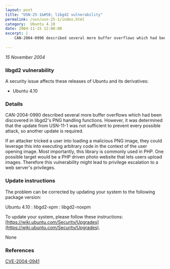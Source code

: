 ```yaml
---
layout: post
title: "USN-25-1&#58; libgd2 vulnerability"
permalink: /usn/usn-25-1/index.html
category:  Ubuntu 4.10
date: 2004-11-15 12:00:00
excerpt: |
    CAN-2004-0990 described several more buffer overflows which had been discovered in libgd2&#39;s PNG handling functions. However, it was determined that the update from USN-11-1 was not sufficient to prevent every possible attack, so another update is required.
    
--- 
```

 
 

*15 November 2004*

### libgd2 vulnerability

A security issue affects these releases of Ubuntu and its derivatives:

* Ubuntu 4.10

### Details

CAN-2004-0990 described several more buffer overflows which had been discovered in libgd2&#39;s PNG handling functions. However, it was determined that the update from USN-11-1 was not sufficient to prevent every possible attack, so another update is required.

If an attacker tricked a user into loading a malicious PNG image, they could leverage this into executing arbitrary code in the context of the user opening image. Most importantly, this library is commonly used in PHP. One possible target would be a PHP driven photo website that lets users upload images. Therefore this vulnerability might lead to privilege escalation to a web server&#39;s privileges.

### Update instructions

The problem can be corrected by updating your system to the following package version:

Ubuntu 4.10
 : libgd2-xpm 
 : libgd2-noxpm 

To update your system, please follow these instructions: [https://wiki.ubuntu.com/Security/Upgrades](https://wiki.ubuntu.com/Security/Upgrades).

None

### References

 
 [CVE-2004-0941](http://people.ubuntu.com/~ubuntu-security/cve/CVE-2004-0941)
 


